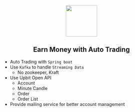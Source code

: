 <div align="center">
  <h3><img src="https://github.com/Tarikul-Islam-Anik/Animated-Fluent-Emojis/blob/master/Emojis/People%20with%20activities/Man%20Surfing%20Light%20Skin%20Tone.png" width="100" height="100"/></h3>
  <h2>Earn Money with Auto Trading</h2>
</div>

- Auto Trading with `Spring boot`
- Use `Kafka` to handle `Streaming Data`
    - No zookeeper, Kraft
- Use Upbit Open API
    - Account
    - Minute Candle
    - Order
    - Order List
- Provide mailing service for better account management
